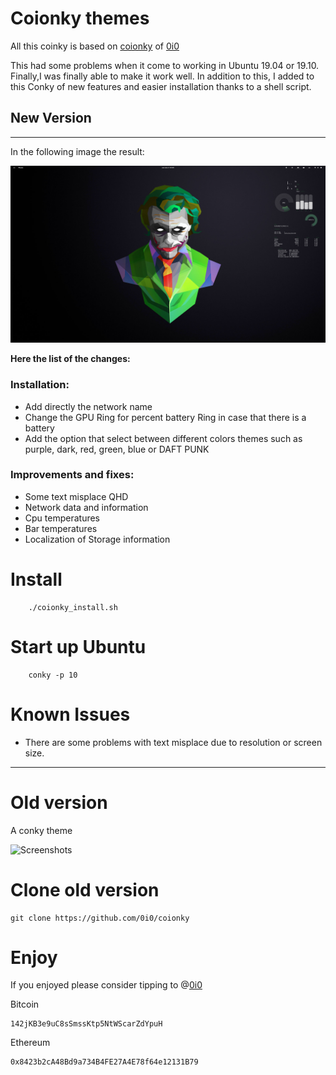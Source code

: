 # Coionky themes

All this coinky is based on [coionky](https://github.com/0i0/coionky) of [0i0](https://github.com/0i0)

This had some problems when it come to working in Ubuntu 19.04  or 19.10. Finally,I was finally able to make it work well. In addition to this, I added to this Conky of new features and easier installation thanks to a shell script. 

## New Version
---

In the following image the result:

![Screenshots](https://github.com/manujose94/coionky/blob/master/themes_already_applied/green.png)

**Here the list of the changes:**

### Installation:

- Add directly the network name
- Change the GPU Ring for percent battery Ring in case that there is a battery
- Add the option that select between different colors themes such as purple, dark, red, green, blue or DAFT PUNK

### Improvements and fixes:

- Some text misplace QHD
- Network data and information
- Cpu temperatures
- Bar temperatures
- Localization of Storage information


# Install

		./coionky_install.sh

# Start up Ubuntu

		conky -p 10

# Known Issues

- There are some problems with text misplace due to resolution or screen size.

---

# Old version
A conky theme

![Screenshots](https://i.imgur.com/45If32L.png)

# Clone old version

    git clone https://github.com/0i0/coionky


# Enjoy

If you enjoyed please consider tipping to @[0i0](https://github.com/0i0)

Bitcoin

    142jKB3e9uC8sSmssKtp5NtWScarZdYpuH

Ethereum

    0x8423b2cA48Bd9a734B4FE27A4E78f64e12131B79​


